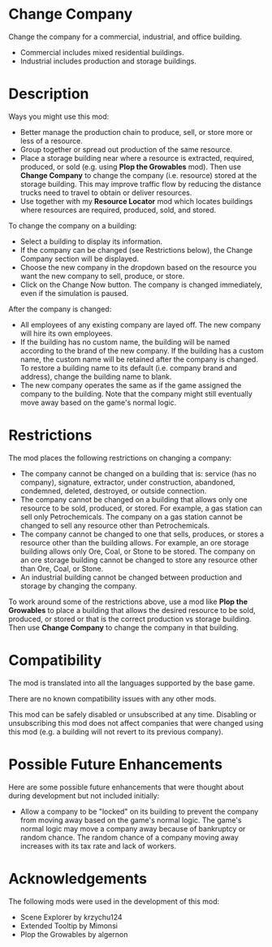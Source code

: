 ﻿# Change Company
Change the company for a commercial, industrial, and office building.
- Commercial includes mixed residential buildings.
- Industrial includes production and storage buildings.

# Description
Ways you might use this mod:
- Better manage the production chain to produce, sell, or store more or less of a resource.
- Group together or spread out production of the same resource.
- Place a storage building near where a resource is extracted, required, produced, or sold (e.g. using **Plop the Growables** mod).
  Then use **Change Company** to change the company (i.e. resource) stored at the storage building.
  This may improve traffic flow by reducing the distance trucks need to travel to obtain or deliver resources.
- Use together with my **Resource Locator** mod which locates buildings where resources are required, produced, sold, and stored.

To change the company on a building:
- Select a building to display its information.
- If the company can be changed (see Restrictions below), the Change Company section will be displayed.
- Choose the new company in the dropdown based on the resource you want the new company to sell, produce, or store.
- Click on the Change Now button.
  The company is changed immediately, even if the simulation is paused.

After the company is changed:
- All employees of any existing company are layed off.
  The new company will hire its own employees.
- If the building has no custom name, the building will be named according to the brand of the new company.
  If the building has a custom name, the custom name will be retained after the company is changed.
  To restore a building name to its default (i.e. company brand and address), change the building name to blank.
- The new company operates the same as if the game assigned the company to the building.
  Note that the company might still eventually move away based on the game's normal logic.


# Restrictions
The mod places the following restrictions on changing a company:
- The company cannot be changed on a building that is:
  service (has no company), signature, extractor, under construction, abandoned, condemned, deleted, destroyed, or outside connection.
- The company cannot be changed on a building that allows only one resource to be sold, produced, or stored.
  For example, a gas station can sell only Petrochemicals.
  The company on a gas station cannot be changed to sell any resource other than Petrochemicals.
- The company cannot be changed to one that sells, produces, or stores a resource other than the building allows.
  For example, an ore storage building allows only Ore, Coal, or Stone to be stored.
  The company on an ore storage building cannot be changed to store any resource other than Ore, Coal, or Stone.
- An industrial building cannot be changed between production and storage by changing the company.

To work around some of the restrictions above, use a mod like **Plop the Growables** to place a building
that allows the desired resource to be sold, produced, or stored or that is the correct production vs storage building.
Then use **Change Company** to change the company in that building.


# Compatibility
The mod is translated into all the languages supported by the base game.

There are no known compatibility issues with any other mods.

This mod can be safely disabled or unsubscribed at any time.
Disabling or unsubscribing this mod does not affect companies that were changed using this mod 
(e.g. a building will not revert to its previous company).


# Possible Future Enhancements
Here are some possible future enhancements that were thought about during development but not included initially:
- Allow a company to be "locked" on its building to prevent the company from moving away based on the game's normal logic.
  The game's normal logic may move a company away because of bankruptcy or random chance.
  The random chance of a company moving away increases with its tax rate and lack of workers.

# Acknowledgements
The following mods were used in the development of this mod:
- Scene Explorer by krzychu124
- Extended Tooltip by Mimonsi
- Plop the Growables by algernon
